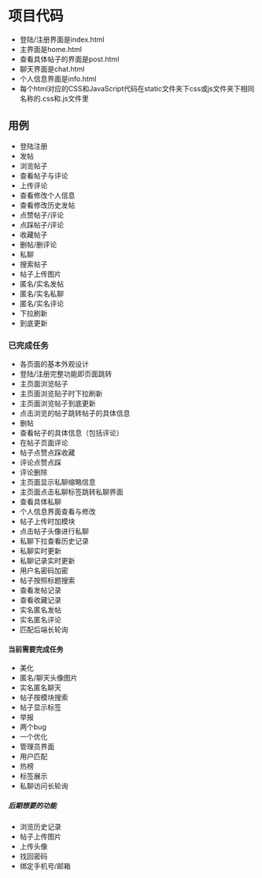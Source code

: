 # 项目代码

+ 登陆/注册界面是index.html
+ 主界面是home.html
+ 查看具体帖子的界面是post.html
+ 聊天界面是chat.html
+ 个人信息界面是info.html
+ 每个html对应的CSS和JavaScript代码在static文件夹下css或js文件夹下相同名称的.css和.js文件里

## 用例

+ 登陆注册
+ 发帖
+ 浏览帖子
+ 查看帖子与评论
+ 上传评论
+ 查看修改个人信息
+ 查看修改历史发帖
+ 点赞帖子/评论
+ 点踩帖子/评论
+ 收藏帖子
+ 删帖/删评论
+ 私聊
+ 搜索帖子
+ 帖子上传图片
+ 匿名/实名发帖
+ 匿名/实名私聊
+ 匿名/实名评论
+ 下拉刷新
+ 到底更新

### 已完成任务

+ 各页面的基本外观设计
+ 登陆/注册完整功能即页面跳转
+ 主页面浏览帖子
+ 主页面浏览贴子时下拉刷新
+ 主页面浏览帖子到底更新
+ 点击浏览的帖子跳转帖子的具体信息
+ 删帖
+ 查看帖子的具体信息（包括评论）
+ 在帖子页面评论
+ 帖子点赞点踩收藏
+ 评论点赞点踩
+ 评论删除
+ 主页面显示私聊缩略信息
+ 主页面点击私聊标签跳转私聊界面
+ 查看具体私聊
+ 个人信息界面查看与修改
+ 帖子上传时加模块
+ 点击帖子头像进行私聊
+ 私聊下拉查看历史记录
+ 私聊实时更新
+ 私聊记录实时更新
+ 用户名密码加密
+ 帖子按照标题搜索
+ 查看发帖记录
+ 查看收藏记录
+ 实名匿名发帖
+ 实名匿名评论
+ 匹配后端长轮询

#### 当前需要完成任务

+ 美化
+ 匿名/聊天头像图片
+ 实名匿名聊天
+ 帖子按模块搜索
+ 帖子显示标签
+ 举报
+ 两个bug
+ 一个优化
+ 管理员界面
+ 用户匹配
+ 热榜
+ 标签展示
+ 私聊访问长轮询

##### 后期想要的功能

+ 浏览历史记录
+ 帖子上传图片
+ 上传头像
+ 找回密码
+ 绑定手机号/邮箱
